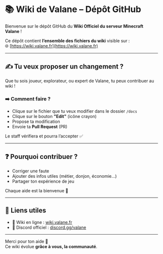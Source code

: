 # 📚 Wiki de Valane – Dépôt GitHub

Bienvenue sur le dépôt GitHub du **Wiki Officiel du serveur Minecraft Valane** !

Ce dépôt contient **l’ensemble des fichiers du wiki** visible sur :  
🌐 [https://wiki.valane.fr](https://wiki.valane.fr)

---

## ✍️ Tu veux proposer un changement ?

Que tu sois joueur, explorateur, ou expert de Valane, tu peux contribuer au wiki !

### ➡️ Comment faire ?

- Clique sur le fichier que tu veux modifier dans le dossier `/docs`
- Clique sur le bouton **"Edit"** (icône crayon)
- Propose ta modification
- Envoie ta **Pull Request** (PR)

Le staff vérifiera et pourra l’accepter ✅

---

## ❓ Pourquoi contribuer ?

- Corriger une faute
- Ajouter des infos utiles (métier, donjon, économie…)
- Partager ton expérience de jeu

Chaque aide est la bienvenue 🙏

---

## 🔗 Liens utiles

- 📖 Wiki en ligne : [wiki.valane.fr](https://wiki.valane.fr)
- 💬 Discord officiel : [discord.gg/valane](https://discord.gg/valane)

---

Merci pour ton aide 💚  
Ce wiki évolue **grâce à vous, la communauté**.
